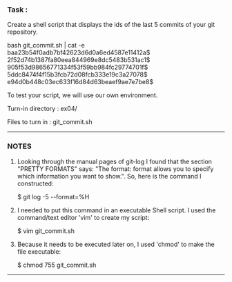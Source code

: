 ### Task :

Create a shell script that displays the ids of the last 5 commits of your git repository.

bash git_commit.sh | cat -e
baa23b54f0adb7bf42623d6d0a6ed4587e11412a$
2f52d74b1387fa80eea844969e8dc5483b531ac1$
905f53d98656771334f53f59bb984fc29774701f$
5ddc8474f4f15b3fcb72d08fcb333e19c3a27078$
e94d0b448c03ec633f16d84d63beaef9ae7e7be8$

To test your script, we will use our own environment.

Turn-in directory : ex04/

Files to turn in : git_commit.sh

---

### NOTES

1) Looking through the manual pages of git-log I found that the section "PRETTY FORMATS" says: "The format:<string> format allows you to specify which information you want to show.". So, here is the command I constructed: 

	$  git log -5 --format=%H

2) I needed to put this command in an executable Shell script. I used the command/text editor 'vim' to create my script: 

	$  vim git_commit.sh

3) Because it needs to be executed later on, I used 'chmod' to make the file executable:

	$  chmod 755 git_commit.sh

---
